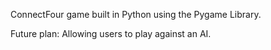 ConnectFour game built in Python using the Pygame Library.

Future plan: Allowing users to play against an AI.